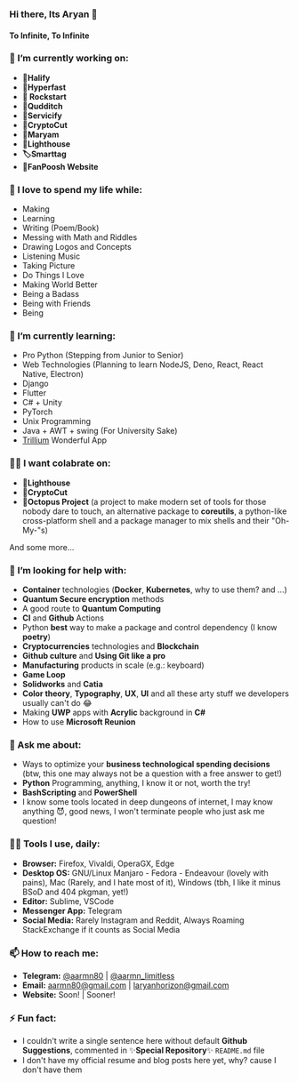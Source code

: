 ### Hi there, Its Aryan 👋
#### To Infinite, To Infinite

### 🔭 I’m currently working on:

 - **🌈Halify**
 - **🚀Hyperfast** 
 - **🤘 Rockstart**
 - **🧹Qudditch**
 - **👾Servicify**
 - **🔐CryptoCut**
 - **🧮Maryam**
 - **💌Lighthouse**
 - **🏷️Smarttag**
 - **👕FanPoosh Website**

### 💓 I love to spend my life while:

 - Making
 - Learning
 - Writing (Poem/Book)
 - Messing with Math and Riddles
 - Drawing Logos and Concepts
 - Listening Music
 - Taking Picture
 - Do Things I Love
 - Making World Better
 - Being a Badass
 - Being with Friends
 - Being

### 🌱 I’m currently learning:

 - Pro Python (Stepping from Junior to Senior)
 - Web Technologies (Planning to learn NodeJS, Deno, React, React Native, Electron)
 - Django
 - Flutter
 - C# + Unity
 - PyTorch
 - Unix Programming
 - Java + AWT + swing (For University Sake)
 - [Trillium](https://github.com/zadam/trilium) Wonderful App

### 👨‍💻 I want colabrate on:

 - **💌Lighthouse**
 - **🔐CryptoCut**
 - **🐙Octopus Project** (a project to make modern set of tools for those nobody dare to touch, an alternative package to **coreutils**, a python-like cross-platform shell and a package manager to mix shells and their "Oh-My-"s)

And some more...

### 🤔 I’m looking for help with:

 - **Container** technologies (**Docker**, **Kubernetes**, why to use them? and ...)
 - **Quantum Secure encryption** methods
 - A good route to **Quantum Computing**
 - **CI** and **Github** Actions
 - Python **best** way to make a package and control dependency (I know **poetry**)
 - **Cryptocurrencies** technologies and **Blockchain**
 - **Github culture** and **Using Git like a pro**
 - **Manufacturing** products in scale (e.g.: keyboard)
 - **Game Loop**
 - **Solidworks** and **Catia**
 - **Color theory**, **Typography**, **UX**, **UI** and all these arty stuff we developers usually can't do 😂
 - Making **UWP** apps with **Acrylic** background in **C#**
 - How to use **Microsoft Reunion**

### 💬 Ask me about:

 - Ways to optimize your **business technological spending decisions** (btw, this one may always not be a question with a free answer to get!)
 - **Python** Programming, anything, I know it or not, worth the try!
 - **BashScripting** and **PowerShell**
 - I know some tools located in deep dungeons of internet, I may know anything 😈, good news, I won't terminate people who just ask me question!

### 👷‍♂️ Tools I use, daily:

 - **Browser:** Firefox, Vivaldi, OperaGX, Edge
 - **Desktop OS:** GNU/Linux Manjaro - Fedora - Endeavour (lovely with pains), Mac (Rarely, and I hate most of it), Windows (tbh, I like it minus BSoD and 404 pkgman, yet!)
 - **Editor:** Sublime, VSCode
 - **Messenger App:** Telegram
 - **Social Media:** Rarely Instagram and Reddit, Always Roaming StackExchange if it counts as Social Media

### 📫 How to reach me:

 - **Telegram:** [@aarmn80](https://t.me/aarmn80) | [@aarmn_limitless](https://t.me/aarmn_limitless)
 - **Email:** aarmn80@gmail.com | laryanhorizon@gmail.com
 - **Website:** Soon! | Sooner!

### ⚡ Fun fact: 

 - I couldn't write a single sentence here without default **Github Suggestions**, commented in ✨**Special Repository**✨ `README.md` file
 - I don't have my official resume and blog posts here yet, why? cause I don't have them
